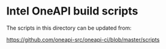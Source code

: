 # Intel OneAPI build scripts

The scripts in this directory can be updated from:

<https://github.com/oneapi-src/oneapi-ci/blob/master/scripts>

